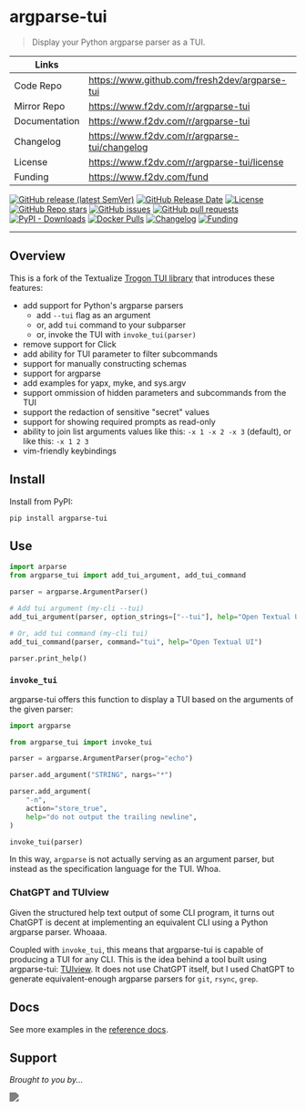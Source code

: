 # argparse-tui

> Display your Python argparse parser as a TUI.

| Links         |                                               |
|---------------|-----------------------------------------------|
| Code Repo     | https://www.github.com/fresh2dev/argparse-tui |
| Mirror Repo   | https://www.f2dv.com/r/argparse-tui           |
| Documentation | https://www.f2dv.com/r/argparse-tui           |
| Changelog     | https://www.f2dv.com/r/argparse-tui/changelog |
| License       | https://www.f2dv.com/r/argparse-tui/license   |
| Funding       | https://www.f2dv.com/fund                     |

[![GitHub release (latest SemVer)](https://img.shields.io/github/v/release/fresh2dev/argparse-tui?color=blue&style=for-the-badge)](https://www.f2dv.com/r/argparse-tui/changelog)
[![GitHub Release Date](https://img.shields.io/github/release-date/fresh2dev/argparse-tui?color=blue&style=for-the-badge)](https://www.f2dv.com/r/argparse-tui/changelog)
[![License](https://img.shields.io/github/license/fresh2dev/argparse-tui?color=blue&style=for-the-badge)](https://www.f2dv.com/r/argparse-tui/license)
[![GitHub Repo stars](https://img.shields.io/github/stars/fresh2dev/argparse-tui?color=blue&style=for-the-badge)](https://star-history.com/#fresh2dev/argparse-tui&Date)
[![GitHub issues](https://img.shields.io/github/issues-raw/fresh2dev/argparse-tui?color=blue&style=for-the-badge)](https://www.github.com/fresh2dev/argparse-tui/issues)
[![GitHub pull requests](https://img.shields.io/github/issues-pr-raw/fresh2dev/argparse-tui?color=blue&style=for-the-badge)](https://www.github.com/fresh2dev/argparse-tui/pulls)
[![PyPI - Downloads](https://img.shields.io/pypi/dm/argparse-tui?color=blue&style=for-the-badge)](https://pypi.org/project/argparse-tui)
[![Docker Pulls](https://img.shields.io/docker/pulls/fresh2dev/argparse-tui?color=blue&style=for-the-badge)](https://hub.docker.com/r/fresh2dev/argparse-tui)
[![Changelog](https://img.shields.io/website?down_message=unavailable&label=docs&style=for-the-badge&up_color=blue&up_message=available&url=https://www.f2dv.com/r/argparse-tui/changelog)](https://www.f2dv.com/r/argparse-tui/changelog)
[![Funding](https://img.shields.io/badge/funding-%24%24%24-blue?style=for-the-badge)](https://www.f2dv.com/fund)

---

## Overview

This is a fork of the Textualize [Trogon TUI library](https://github.com/Textualize/trogon.git) that introduces these features:

- add support for Python's argparse parsers
    - add `--tui` flag as an argument
    - or, add `tui` command to your subparser
    - or, invoke the TUI with `invoke_tui(parser)`
- remove support for Click
- add ability for TUI parameter to filter subcommands
- support for manually constructing schemas
- support for argparse
- add examples for yapx, myke, and sys.argv
- support ommission of hidden parameters and subcommands from the TUI
- support the redaction of sensitive "secret" values
- support for showing required prompts as read-only
- ability to join list arguments values like this: `-x 1 -x 2 -x 3` (default), or like this: `-x 1 2 3`
- vim-friendly keybindings

## Install

Install from PyPI:

```
pip install argparse-tui
```

## Use

```python
import arparse
from argparse_tui import add_tui_argument, add_tui_command

parser = argparse.ArgumentParser()

# Add tui argument (my-cli --tui)
add_tui_argument(parser, option_strings=["--tui"], help="Open Textual UI")

# Or, add tui command (my-cli tui)
add_tui_command(parser, command="tui", help="Open Textual UI")

parser.print_help()
```

### `invoke_tui`

argparse-tui offers this function to display a TUI based on the arguments of the given parser:

```python
import argparse

from argparse_tui import invoke_tui

parser = argparse.ArgumentParser(prog="echo")

parser.add_argument("STRING", nargs="*")

parser.add_argument(
    "-n",
    action="store_true",
    help="do not output the trailing newline",
)

invoke_tui(parser)
```

In this way, `argparse` is not actually serving as an argument parser, but instead as the specification language for the TUI. Whoa.

### ChatGPT and TUIview

Given the structured help text output of some CLI program, it turns out ChatGPT is decent at implementing an equivalent CLI using a Python argparse parser. Whoaaa.

Coupled with `invoke_tui`, this means that argparse-tui is capable of producing a TUI for any CLI. This is the idea behind a tool built using argparse-tui: [TUIview](https://github.com/fresh2dev/tuiview). It does not use ChatGPT itself, but I used ChatGPT to generate equivalent-enough argparse parsers for `git`, `rsync`, `grep`.

## Docs

See more examples in the [reference docs](https://www.f2dv.com/r/argparse-tui/reference).


## Support

*Brought to you by...*

<a href="https://www.f2dv.com"><img src="https://img.fresh2.dev/fresh2dev.svg" style="filter: invert(50%);"></img></a>
